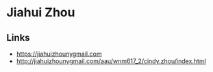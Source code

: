 # Jiahui Zhou

## Links
- https://jiahuizhounygmail.com
- http://jiahuizhounygmail.com/aau/wnm617_2/cindy.zhou/index.html